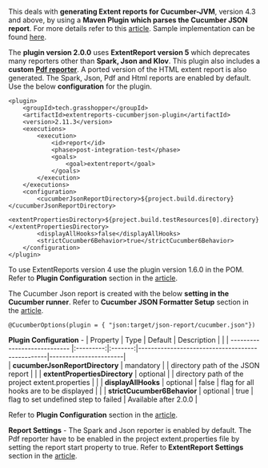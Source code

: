 This deals with **generating Extent reports for Cucumber-JVM**, version 4.3 and above, by using a **Maven Plugin which parses the Cucumber JSON report**. For more details refer to this [article](https://ghchirp.tech/2114/). Sample implementation can be found [here](https://github.com/grasshopper7/extentreports-cucumberjson-report).

The **plugin version 2.0.0** uses **ExtentReport version 5** which deprecates many reporters other than **Spark, Json and Klov**. This plugin also includes a **custom [Pdf reporter](https://github.com/grasshopper7/cucumber-pdf-report)**. A ported version of the HTML extent report is also generated. The Spark, Json, Pdf and Html reports are enabled by default. Use the below **configuration** for the plugin.


```
<plugin>
	<groupId>tech.grasshopper</groupId>
	<artifactId>extentreports-cucumberjson-plugin</artifactId>
	<version>2.11.3</version>
	<executions>
		<execution>
			<id>report</id>
			<phase>post-integration-test</phase>
			<goals>
				<goal>extentreport</goal>
			</goals>
		</execution>
	</executions>
	<configuration>
		<cucumberJsonReportDirectory>${project.build.directory}</cucumberJsonReportDirectory>
		<extentPropertiesDirectory>${project.build.testResources[0].directory}</extentPropertiesDirectory>
		<displayAllHooks>false</displayAllHooks>
		<strictCucumber6Behavior>true</strictCucumber6Behavior>
	</configuration>
</plugin>
```

To use ExtentReports version 4 use the plugin version 1.6.0 in the POM. Refer to **Plugin Configuration** section in the [article](https://ghchirp.tech/2114/). 


The Cucumber Json report is created with the below **setting in the Cucumber runner**. Refer to **Cucumber JSON Formatter Setup** section in the [article](https://ghchirp.tech/2114/).
```
@CucumberOptions(plugin = { "json:target/json-report/cucumber.json"})
```

**Plugin Configuration** -
| Property                        | Type      | Default | Description                                     |                       |
| ----------------------------    |:---------:|:-------:|-------------------------------------------------|-----------------------|               
| **cucumberJsonReportDirectory** | mandatory |         | directory path of the JSON report               |                       |
| **extentPropertiesDirectory**   | optional  |         | directory path of the project extent.properties |                       |
| **displayAllHooks**             | optional  | false   | flag for all hooks are to be displayed          |                       |
| **strictCucumber6Behavior**     | optional  | true    | flag to set undefined step to failed            | Available after 2.0.0 |

Refer to **Plugin Configuration** section in the [article](https://ghchirp.tech/2114/).

**Report Settings** - The Spark and Json reporter is enabled by default. The Pdf reporter have to be enabled in the project extent.properties file by setting the report start property to true. Refer to **ExtentReport Settings** section in the [article](https://ghchirp.tech/2114/).

